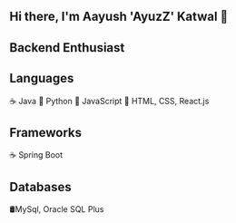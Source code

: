 ## Hi there, I'm Aayush 'AyuzZ' Katwal 👋

## Backend Enthusiast

## Languages
☕ Java
🐍 Python
📄 JavaScript
📄 HTML, CSS, React.js

## Frameworks
☕ Spring Boot

## Databases
🛢MySql, Oracle SQL Plus
